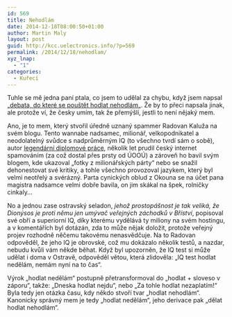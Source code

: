 ```yaml
---
id: 569
title: Nehodlám
date: 2014-12-18T08:00:50+01:00
author: Martin Maly
layout: post
guid: http://kcc.uelectronics.info/?p=569
permalink: /2014/12/18/nehodlam/
xyz_lnap:
  - "1"
categories:
  - Kuřecí
---
```

Tuhle se mě jedna paní ptala, co jsem to udělal za chybu, když jsem napsal &#8222;[debata, do které se pouštět hodlat nehodlám](http://kcc.uelectronics.info/2014/12/03/adam/ "Adam")&#8222;. Že by to přeci napsala jinak, ale protože ví, že česky umím, tak že přemýšlí, jestli to není nějaký mem.

Ano, je to mem, který stvořil úředně uznaný spammer Radovan Kaluža na svém blogu. Tento wannabe nadsamec, milionář, velkopodnikatel a neodolatelný svůdce s nadprůměrným IQ (to všechno tvrdí sám o sobě), autor [legendární diplomové práce](http://ulozto.cz/xsh5zDU/kaluza-18-04-2006-pdf), několik let prudil český internet spamováním (za což dostal přes prsty od ÚOOÚ) a zároveň ho bavil svým blogem, kde ukazoval &#8222;fotky z milionářských párty&#8220; nebo se snažil dehonestovat své kritiky, a tohle všechno provozoval jazykem, který byl velmi neotřelý a svérázný. Parta cynických oblud z Okouna se na účet pana magistra nadsamce velmi dobře bavila, on jim skákal na špek, rolničky cinkaly&#8230;

No a jednou zase ostravský seladon, _jehož prostopášnost je tak veliká, že Dionýsos je proti němu jen umývač veřejných záchodků v Bříství_, popisoval své obří a superiorní IQ, díky kterému vydělává ty miliony na svém hostingu, a v komentářích byl dotázán, zda to může nějak doložit, protože veřejný projev rozhodně něčemu takovému nenasvědčuje. Na to Radovan odpověděl, že jeho IQ je obrovské, což mu dokázalo několik testů, a nazdar, nebudu kvůli vám někde běhat. Když byl upozorněn, že IQ test si může udělat i doma v Ostravě, odpověděl větou, která zlidověla: &#8222;IQ test hodlat nedělám, nemám nyní na to čas&#8220;.

Výrok &#8222;hodlat nedělám&#8220; postupně přetransformoval do &#8222;hodlat + sloveso v záporu&#8220;, takže: &#8222;Dneska hodlat nejdu&#8220;, nebo &#8222;Za tohle hodlat nezaplatím!&#8220; Byla tedy jen otázka času, kdy někdo stvoří tvar &#8222;hodlat nehodlám&#8220;. Kanonicky správný mem je tedy &#8222;hodlat nedělám&#8220;, jeho derivace pak &#8222;dělat hodlat nehodlám&#8220;.